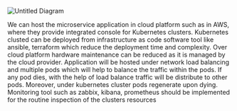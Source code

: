 ![Untitled Diagram](https://user-images.githubusercontent.com/57341368/178077032-d671f34e-03b2-431d-b149-f6ab81339ca0.png)

We can host the microservice application in cloud platform such as in AWS, where they provide integrated console for Kubernetes clusters.
Kubernetes clusted can be deployed from infrastructure as code software tool like ansible, terraform which reduce the deployment time and complexity.
Over cloud platform hardware maintenance can be reduced as it is managed by the cloud provider.
Application will be hosted under network load balancing and multiple pods which will help to balance the traffic within the pods. If any pod dies, with the help of load balance traffic will be distribute to other pods. Moreover, under kubernetes cluster pods regenerate upon dying.
Monitoring tool such as zabbix, kibana, prometheus should be implemented for the routine inspection of the clusters resources
